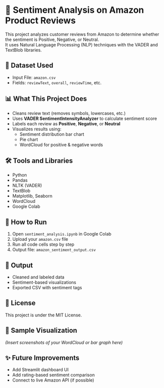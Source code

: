 # 🧠 Sentiment Analysis on Amazon Product Reviews

This project analyzes customer reviews from Amazon to determine whether the sentiment is Positive, Negative, or Neutral.  
It uses Natural Language Processing (NLP) techniques with the VADER and TextBlob libraries.

## 📂 Dataset Used
- Input File: `amazon.csv`
- Fields: `reviewText`, `overall`, `reviewTime`, etc.

## 📊 What This Project Does
- Cleans review text (removes symbols, lowercases, etc.)
- Uses **VADER SentimentIntensityAnalyzer** to calculate sentiment score
- Labels each review as **Positive**, **Negative**, or **Neutral**
- Visualizes results using:
  - Sentiment distribution bar chart
  - Pie chart
  - WordCloud for positive & negative words

## 🛠️ Tools and Libraries
- Python
- Pandas
- NLTK (VADER)
- TextBlob
- Matplotlib, Seaborn
- WordCloud
- Google Colab

## 🚀 How to Run
1. Open `sentiment_analysis.ipynb` in Google Colab
2. Upload your `amazon.csv` file
3. Run all code cells step by step
4. Output file: `amazon_sentiment_output.csv`

## 📁 Output
- Cleaned and labeled data
- Sentiment-based visualizations
- Exported CSV with sentiment tags

## 📜 License
This project is under the MIT License.


## 👀 Sample Visualization

*(Insert screenshots of your WordCloud or bar graph here)*

## ✨ Future Improvements
- Add Streamlit dashboard UI
- Add rating-based sentiment comparison
- Connect to live Amazon API (if possible)



